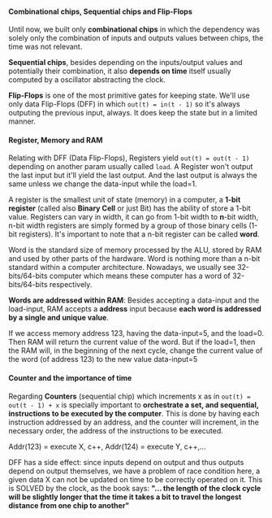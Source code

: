 #### Combinational chips, Sequential chips and Flip-Flops

Until now, we built only **combinational chips** in which the dependency was solely only the combination of inputs and outputs values between chips, the time was not relevant.

**Sequential chips**, besides depending on the inputs/output values and potentially their combination, it also **depends on time** itself usually computed by a oscillator abstracting the clock.

**Flip-Flops** is one of the most primitive gates for keeping state. We'll use only data Flip-Flops (DFF) in which `out(t) = in(t - 1)` so it's always outputing the previous input, always. It does keep the state but in a limited manner.

#### Register, Memory and RAM

Relating with DFF (Data Flip-Flops), Registers yield `out(t) = out(t - 1)` depending on another param usually called `load`. A Register won't output the last input but it'll yield the last output. And the last output is always the same unless we change the data-input while the load=1.

A register is the smallest unit of state (memory) in a computer, a **1-bit register** (called also **Binary Cell** or just Bit) has the ability of store a 1-bit value. Registers can vary in width, it can go from 1-bit width to **n**-bit width, n-bit width registers are simply formed by a group of those binary cells (1-bit registers). It's important to note that a n-bit register can be called **word**.

Word is the standard size of memory processed by the ALU, stored by RAM and used by other parts of the hardware. Word is nothing more than a n-bit standard within a computer architecture. Nowadays, we usually see 32-bits/64-bits computer which means these computer has a word of 32-bits/64-bits respectively.

**Words are addressed within RAM**: Besides accepting a data-input and the load-input, RAM accepts a **address** input because **each word is addressed by a single and unique value**.

If we access memory address 123, having the data-input=5, and the load=0. Then RAM will return the current value of the word. But if the load=1, then the RAM will, in the beginning of the next cycle, change the current value of the word (of address 123) to the new value data-input=5

#### Counter and the importance of time

Regarding **Counters** (sequential chip) which increments x as in `out(t) = out(t - 1) + x` is specially important to **orchestrate a set, and sequential, instructions to be executed by the computer**. This is done by having each instruction addressed by an address, and the counter will increment, in the necessary order, the address of the instructions to be executed.

Addr(123) = execute X, c++, Addr(124) = execute Y, c++,...

DFF has a side effect: since inputs depend on output and thus outputs depend on output themselves, we have a problem of race condition here, a given data X can not be updated on time to be correctly operated on it. This is SOLVED by the clock, as the book says: **"... the length of the clock cycle will be slightly longer that the time it takes a bit to travel the longest distance from one chip to another"**
